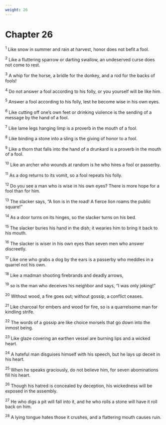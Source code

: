 ```yaml
---
weight: 26
---
```


# Chapter 26

<sup>1</sup> Like snow in summer and rain at harvest, honor does not befit a fool. 

<sup>2</sup> Like a fluttering sparrow or darting swallow, an undeserved curse does not come to rest. 

<sup>3</sup> A whip for the horse, a bridle for the donkey, and a rod for the backs of fools! 

<sup>4</sup> Do not answer a fool according to his folly, or you yourself will be like him. 

<sup>5</sup> Answer a fool according to his folly, lest he become wise in his own eyes. 

<sup>6</sup> Like cutting off one’s own feet or drinking violence is the sending of a message by the hand of a fool. 

<sup>7</sup> Like lame legs hanging limp is a proverb in the mouth of a fool. 

<sup>8</sup> Like binding a stone into a sling is the giving of honor to a fool. 

<sup>9</sup> Like a thorn that falls into the hand of a drunkard is a proverb in the mouth of a fool. 

<sup>10</sup> Like an archer who wounds at random is he who hires a fool or passerby. 

<sup>11</sup> As a dog returns to its vomit, so a fool repeats his folly. 

<sup>12</sup> Do you see a man who is wise in his own eyes? There is more hope for a fool than for him. 

<sup>13</sup> The slacker says, “A lion is in the road! A fierce lion roams the public square!” 

<sup>14</sup> As a door turns on its hinges, so the slacker turns on his bed. 

<sup>15</sup> The slacker buries his hand in the dish; it wearies him to bring it back to his mouth. 

<sup>16</sup> The slacker is wiser in his own eyes than seven men who answer discreetly. 

<sup>17</sup> Like one who grabs a dog by the ears is a passerby who meddles in a quarrel not his own. 

<sup>18</sup> Like a madman shooting firebrands and deadly arrows, 

<sup>19</sup> so is the man who deceives his neighbor and says, “I was only joking!” 

<sup>20</sup> Without wood, a fire goes out; without gossip, a conflict ceases. 

<sup>21</sup> Like charcoal for embers and wood for fire, so is a quarrelsome man for kindling strife. 

<sup>22</sup> The words of a gossip are like choice morsels that go down into the inmost being. 

<sup>23</sup> Like glaze covering an earthen vessel are burning lips and a wicked heart. 

<sup>24</sup> A hateful man disguises himself with his speech, but he lays up deceit in his heart. 

<sup>25</sup> When he speaks graciously, do not believe him, for seven abominations fill his heart. 

<sup>26</sup> Though his hatred is concealed by deception, his wickedness will be exposed in the assembly. 

<sup>27</sup> He who digs a pit will fall into it, and he who rolls a stone will have it roll back on him. 

<sup>28</sup> A lying tongue hates those it crushes, and a flattering mouth causes ruin. 


